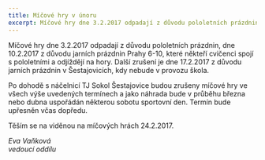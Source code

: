 ```yaml
---
title: Míčové hry v únoru
excerpt: Míčové hry dne 3.2.2017 odpadají z důvodu pololetních prázdnin, dne 10.2.2017 z důvodu jarních prázdnin Prahy 6-10, které někteří cvičenci spojí s pololetními a odjíždějí na hory. Další zrušení je dne 17.2.2017 z důvodu jarních prázdnin v Šestajovicích, kdy nebude v provozu škola.
---
```


Míčové hry dne 3.2.2017 odpadají z důvodu pololetních prázdnin, dne 10.2.2017 z důvodu jarních prázdnin Prahy 6-10, které někteří cvičenci spojí s pololetními a odjíždějí na hory. Další zrušení je dne 17.2.2017 z důvodu jarních prázdnin v Šestajovicích, kdy nebude v provozu škola.

Po dohodě s náčelnicí TJ Sokol Šestajovice budou zrušeny míčové hry ve všech výše uvedených termínech a jako náhrada bude v průběhu března nebo dubna uspořádán některou sobotu sportovní den. Termín bude upřesněn včas dopředu.

Těším se na viděnou na míčových hrách 24.2.2017.

_Eva Vaňková_  
_vedoucí oddílu_